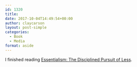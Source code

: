 ```yaml
---
id: 1320
title: 
date: 2017-10-04T14:49:54+00:00
author: claycarson
layout: post-simple
categories: 
  - Book
  - Media
format: aside
---
```

I finished reading  [Essentialism: The Disciplined Pursuit of Less](https://www.amazon.com/dp/B00G1J1D28/ref=dp-kindle-redirect?_encoding=UTF8&btkr=1).<!--more-->